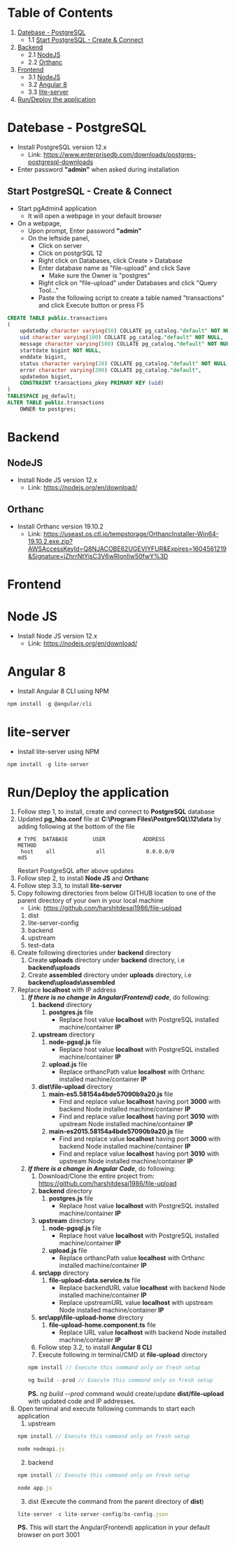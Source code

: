 # Table of Contents
1. [Datebase - PostgreSQL](#section1)
    * 1.1 [Start PostgreSQL - Create & Connect](#section1.1)
2. [Backend](#section2)
    * 2.1 [NodeJS](#section2.1)
    * 2.2 [Orthanc](#section2.2)
3. [Frontend](#section3)
    * 3.1 [NodeJS](#section3.1)
    * 3.2 [Angular 8](#section3.2)
    * 3.3 [lite-server](#section3.3)
4. [Run/Deploy the application](#section4) 

<div id='section1'/>

# Datebase - PostgreSQL

- Install PostgreSQL version 12.x
    - Link: https://www.enterprisedb.com/downloads/postgres-postgresql-downloads
- Enter password **"admin"** when asked during installation

<div id='section1.1'/>

## Start PostgreSQL - Create & Connect

- Start pgAdmin4 application
    - It will open a webpage in your default browser
- On a webpage,
    - Upon prompt, Enter password **"admin"**
    - On the leftside panel,
        - Click on server
        - Click on postgrSQL 12
        - Right click on Databases, click Create > Database
        - Enter database name as "file-upload" and click Save
            - Make sure the Owner is "postgres"
        - Right click on "file-upload" under Databases and click "Query Tool..."
        - Paste the following script to create a table named "transactions" and click Execute button or press F5
```sql
CREATE TABLE public.transactions
(
    updatedby character varying(50) COLLATE pg_catalog."default" NOT NULL,
    uid character varying(100) COLLATE pg_catalog."default" NOT NULL,
    message character varying(500) COLLATE pg_catalog."default" NOT NULL,
    startdate bigint NOT NULL,
    enddate bigint,
    status character varying(20) COLLATE pg_catalog."default" NOT NULL,
    error character varying(200) COLLATE pg_catalog."default",
    updatedon bigint,
    CONSTRAINT transactions_pkey PRIMARY KEY (uid)
)
TABLESPACE pg_default;
ALTER TABLE public.transactions
    OWNER to postgres;
```


<div id='section2'/>

# Backend

<div id='section2.1'/>

## NodeJS

- Install Node JS version 12.x
    - Link: https://nodejs.org/en/download/

<div id='section2.2'/>

## Orthanc

- Install Orthanc version 19.10.2
    - Link: https://useast.os.ctl.io/tempstorage/OrthancInstaller-Win64-19.10.2.exe.zip?AWSAccessKeyId=Q8NJACOBE62UGEVIYFUR&Expires=1604561219&Signature=jZhrrNtYisC3V6wRlonIlw50fwY%3D


<div id='section3'/>

# Frontend

<div id='section3.1'/>

# Node JS

- Install Node JS version 12.x
    - Link: https://nodejs.org/en/download/

<div id='section3.2'/>

# Angular 8

- Install Angular 8 CLI using NPM
```javascript
npm install -g @angular/cli
```

<div id='section3.3'/>

# lite-server

- Install lite-server using NPM
```javascript
npm install -g lite-server
```

<div id='section4'/>

# Run/Deploy the application

1. Follow step 1, to install, create and connect to **PostgreSQL** database
2. Updated **pg_hba.conf** file at **C:\Program Files\PostgreSQL\12\data** by adding following at the bottom of the file
   ```
   # TYPE  DATABASE        USER            ADDRESS                 METHOD
    host    all             all             0.0.0.0/0               md5
   ```
   Restart PostgreSQL after above updates
3. Follow step 2, to install **Node JS** and **Orthanc**
4. Follow step 3.3, to install **lite-server**
5. Copy following directories from below GITHUB location to one of the parent directory of your own in your local machine
    - Link: https://github.com/harshitdesai1986/file-upload
    1. dist
    2. lite-server-config
    3. backend
    4. upstream
    5. test-data
6. Create following directories under **backend** directory
    1. Create **uploads** directory under **backend** directory, i.e **backend\uploads**
    2. Create **assembled** directory under **uploads** directory, i.e **backend\uploads\assembled**
7. Replace **localhost** with IP address
    1. ***If there is no change in Angular(Frontend) code***, do following:
        1. **backend** directory
            1. **postgres.js** file
                - Replace host value **localhost** with PostgreSQL installed machine/container **IP**
        2. **upstream** directory
            1. **node-pgsql.js** file
                - Replace host value **localhost** with PostgreSQL installed machine/container **IP**
            2. **upload.js** file
                - Replace orthancPath value **localhost** with Orthanc installed machine/container **IP**
        3. **dist\file-upload** directory
            1. **main-es5.58154a4bde57090b9a20.js** file
                - Find and replace value **localhost** having port **3000** with backend Node installed machine/container **IP**
                - Find and replace value **localhost** having port **3010** with upstream Node installed machine/container **IP**
            2. **main-es2015.58154a4bde57090b9a20.js** file
                - Find and replace value **localhost** having port **3000** with backend Node installed machine/container **IP**
                - Find and replace value **localhost** having port **3010** with upstream Node installed machine/container **IP**
    2. ***If there is a change in Angular Code***, do following:
        1. Download/Clone the entire project from: https://github.com/harshitdesai1986/file-upload
        2. **backend** directory
            1. **postgres.js** file
                - Replace host value **localhost** with PostgreSQL installed machine/container **IP**
        3. **upstream** directory
            1. **node-pgsql.js** file
                - Replace host value **localhost** with PostgreSQL installed machine/container **IP**
            2. **upload.js** file
                - Replace orthancPath value **localhost** with Orthanc installed machine/container **IP**
        4. **src\app** directory
            1. **file-upload-data.service.ts** file
                - Replace backendURL value **localhost** with backend Node installed machine/container **IP**
                - Replace upstreamURL value **localhost** with upstream Node installed machine/container **IP**
        5. **src\app\file-upload-home** directory
            1. **file-upload-home.component.ts** file
                - Replace URL value **localhost** with backend Node installed machine/container **IP**
        6. Follow step 3.2, to install **Angular 8 CLI**
        7. Execute following in terminal/CMD at **file-upload** directory
        ```javascript
        npm install // Execute this command only on fresh setup

        ng build --prod // Execute this command only on fresh setup
        ```
        **PS.** *ng build --prod* command would create/update **dist/file-upload** with updated code and IP addresses.         
7. Open terminal and execute following commands to start each application
    1. upstream
    ```javascript
    npm install // Execute this command only on fresh setup
    
    node nodeapi.js
    ```
    2. backend
    ```javascript
    npm install // Execute this command only on fresh setup

    node app.js
    ```
    3. dist (Execute the command from the parent directory of **dist**)
    ```javascript
    lite-server -c lite-server-config/bs-config.json
    ```
    **PS.** This will start the Angular(Frontend) application in your default browser on port 3001 

